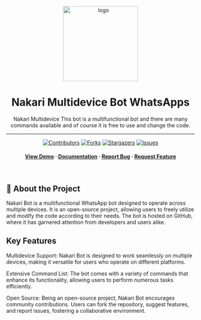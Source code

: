 <div align="center">

  <img src="data/images/thumb.png" alt="logo" width="200" height="auto" />
  <h1>Nakari Multidevice Bot WhatsApps</h1>
  
  <p>
    Nakari Multidevice This bot is a multifunctional bot and there are many commands available and of course it is free to use and change the code. 
  </p>

------
  
  
<!-- Badges -->
[![Contributors](https://img.shields.io/github/contributors/davenwoody/Nakari-Bot.svg?style=for-the-badge)](https://github.com/davenwoody/Nakari-Bot/graphs/contributors)
[![Forks](https://img.shields.io/github/forks/davenwoody/Nakari-Bot.svg?style=for-the-badge)](https://github.com/davenwoody/Nakari-Bot/network/members)
[![Stargazers](https://img.shields.io/github/stars/davenwoody/Nakari-Bot.svg?style=for-the-badge)](https://github.com/davenwoody/Nakari-Bot/stargazers)
[![Issues](https://img.shields.io/github/issues/davenwoody/Nakari-Bot.svg?style=for-the-badge)](https://github.com/davenwoody/Nakari-Bot/issues)
   
<h4>
    <a href="https://github.com/davenwoody/Nakari-Bot/">View Demo</a>
  <span> · </span>
    <a href="https://github.com/davenwoody/Nakari-Bot/">Documentation</a>
  <span> · </span>
    <a href="https://github.com/davenwoody/Nakari-Bot/issues/">Report Bug</a>
  <span> · </span>
    <a href="https://github.com/davenwoody/Nakari-Bot/issues/">Request Feature</a>
  </h4>
</div>

<br />

## :star2: About the Project
Nakari Bot is a multifunctional WhatsApp bot designed to operate across multiple devices. It is an open-source project, allowing users to freely utilize and modify the code according to their needs. The bot is hosted on GitHub, where it has garnered attention from developers and users alike.

## Key Features

Multidevice Support: Nakari Bot is designed to work seamlessly on multiple devices, making it versatile for users who operate on different platforms.

Extensive Command List: The bot comes with a variety of commands that enhance its functionality, allowing users to perform numerous tasks efficiently.

Open Source: Being an open-source project, Nakari Bot encourages community contributions. Users can fork the repository, suggest features, and report issues, fostering a collaborative environment.










